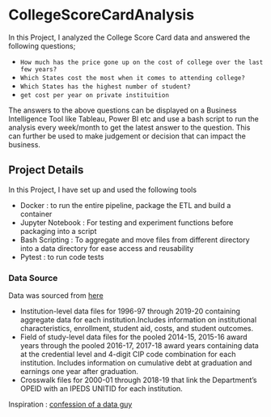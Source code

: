# CollegeScoreCardAnalysis

In this Project, I analyzed the College Score Card data and answered the following questions;

- ```How much has the price gone up on the cost of college over the last few years?```
- ```Which States cost the most when it comes to attending college?```
- ```Which States has the highest number of student?```
- ```get cost per year on private instituition```

The answers to the above questions can be displayed on a Business Intelligence Tool like Tableau, Power BI etc and use a bash script to run the analysis 
every week/month to get the latest answer to the question. This can further be used to make judgement or decision that can impact the business.

## Project Details

In this Project, I have set up and used the following tools

- Docker : to run the entire pipeline, package the ETL and build a container
- Jupyter Notebook : For testing and experiment functions before packaging into a script
- Bash Scripting : To aggregate and move files from different directory into a data directory for ease access and reusability
- Pytest : to run code tests

### Data Source

Data was sourced from [here](https://collegescorecard.ed.gov/data/)

- Institution-level data files for 1996-97 through 2019-20 containing aggregate data for each institution.Includes information on institutional characteristics, enrollment, student aid, costs, and student outcomes.
- Field of study-level data files for the pooled 2014-15, 2015-16 award years through the pooled 2016-17, 2017-18 award years containing data at the credential level and 4-digit CIP code combination for each institution. Includes information on cumulative debt at graduation and earnings one year after graduation.
- Crosswalk files for 2000-01 through 2018-19 that link the Department’s OPEID with an IPEDS UNITID for each institution.

Inspiration : [confession of a data guy](https://www.confessionsofadataguy.com/build-your-data-engineering-skills-with-open-source-data/)
